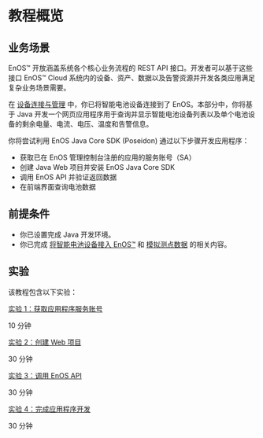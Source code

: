 # 教程概览

## 业务场景

EnOS™ 开放涵盖系统各个核心业务流程的 REST API 接口。开发者可以基于这些接口 EnOS™ Cloud 系统内的设备、资产、数据以及告警资源并开发各类应用满足复杂业务场景需要。

在 [设备连接与管理](../../2_Device_Connectivity_Management/lab_tutorial/302-1_connecting_device_to_EnOS_cloud_java.md) 中，你已将智能电池设备连接到了 EnOS。本部分中，你将基于 Java 开发一个网页应用程序用于查询并显示智能电池设备列表以及单个电池设备的剩余电量、电流、电压、温度和告警信息。

你将尝试利用 EnOS Java Core SDK (Poseidon) 通过以下步骤开发应用程序：

- 获取已在 EnOS 管理控制台注册的应用的服务账号（SA）
- 创建 Java Web 项目并安装 EnOS Java Core SDK
- 调用 EnOS API 并验证返回数据
- 在前端界面查询电池数据

## 前提条件

- 你已设置完成 Java 开发环境。
- 你已完成 [将智能电池设备接入 EnOS™](../../2_Device_Connectivity_Management/lab_tutorial/302-1_connecting_device_to_EnOS_cloud_java.md)  和 [模拟测点数据](../../2_Device_Connectivity_Management/lab_tutorial/302-2_simulating_measure_points.md) 的相关内容。

## 实验

该教程包含以下实验：

[实验 1：获取应用程序服务账号](getting_app_sa.md)

10 分钟

[实验 2：创建 Web 项目](creating_web_project.md)

30 分钟

[实验 3：调用 EnOS API](invoking_api_java.md)

30 分钟

[实验 4：完成应用程序开发](developing_by_yourself_java.md)

30 分钟
